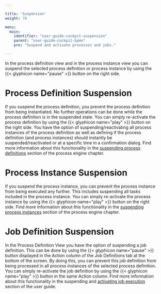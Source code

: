 ```yaml
---

title: 'Suspension'
weight: 70

menu:
  main:
    identifier: "user-guide-cockpit-suspension"
    parent: "user-guide-cockpit-bpmn"
    pre: "Suspend and activate processes and jobs."

---
```


In the process definition view and in the process instance view you can suspend the selected process definition or process instance by using the {{< glyphicon name="pause" >}} button on the right side.

# Process Definition Suspension

If you suspend the process definition, you prevent the process definition from being instantiated. No further operations can be done while the process definition is in the suspended state. You can simply re-activate the process definition by using the {{< glyphicon name="play" >}} button on the right side. You have the option of suspending/reactivating all process instances of the process definition as well as defining if the process definition (and process instances) should instantly be suspended/reactivated or at a specific time in a confirmation dialog. Find more information about this functionality in the [suspending process definitions](../../user-guide/process-engine/process-engine-concepts.md#suspend-process-definitions) section of the process engine chapter.


# Process Instance Suspension

If you suspend the process instance, you can prevent the process instance from being executed any further. This includes suspending all tasks included in the process instance. You can simply re-activate the process instance by using the {{< glyphicon name="play" >}} button on the right side. Find more information about this functionality in the [suspending process instances](../../user-guide/process-engine/process-engine-concepts.md#suspend-process-instances) section of the process engine chapter.


# Job Definition Suspension

In the Process Definition View you have the option of suspending a job definition. This can be done by using the {{< glyphicon name="pause" >}} button displayed in the Action column of the Job Definitions tab at the bottom of the screen. By doing this, you can prevent this job definition from being processed in all process instances of the selected process definition. You can simply re-activate the job definition by using the {{< glyphicon name="play" >}} button in the same Action column. Find more information about this functionality in the suspending and [activating job execution](../../user-guide/process-engine/process-engine-concepts.md#suspend-and-activate-job-execution) section of the user guide.
